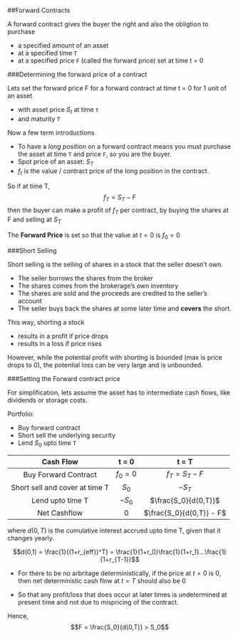 ##Forward Contracts

A forward contract gives the buyer the right and also the obligtion to purchase
- a specified amount of an asset- at a specified time `T`- at a specified price `F` (called the forward price) set at time t = 0

###Determining the forward price of a contract

Lets set the forward price F for a forward contract at time t = 0 for 1 unit of an asset 

- with asset price $S_t$ at time `t`
- and maturity `T`

Now a few term introductions

- To have a *long position* on a forward contract means you must purchase the asset at time `T` and price `F`, so you are the buyer.
- Spot price of an asset: $S_T$
- $f_t$ is the value / contract price of the long position in the contract.

So if at time T, $$f_T = S_T - F$$ then the buyer can make a profit of $f_T$ per contract, by buying the shares at F and selling at $S_T$

The **Forward Price** is set so that the value at $t=0$ is $f_0 = 0$

###Short Selling

Short selling is the selling of shares in a stock that the seller doesn’t own. 

- The seller borrows the shares from the broker- The shares comes from the brokerage’s own inventory- The shares are sold and the proceeds are credited to the seller’s account
- The seller buys back the shares at some later time and **covers** the short.

This way, shorting a stock

- results in a profit if price drops
- results in a loss if price rises

However, while the potential profit with shorting is bounded (max is price drops to 0), the potential loss can be very large and is unbounded.

###Setting the Forward contract price

For simplification, lets assume the asset has to intermediate cash flows, like dividends or storage costs.

Portfolio:

- Buy forward contract
- Short sell the underlying security
- Lend $S_0$ upto time `T`Cash Flow | t = 0 | t = T |
 :--------:  | :-----: | :----:|
 Buy Forward Contract|$f_0 = 0$|$f_T = S_T - F$|
Short sell and cover at time T |  $S_0$  |  $-S_T$ | 
Lend upto time T |  $-S_0$  |  $\frac{S_0}{d(0,T)}$ |
Net Cashflow |  $0$  |  $\frac{S_0}{d(0,T)} - F$ |

where $d(0,T)$ is the cumulative interest accrued upto time T, given that it changes yearly.

$$d(0,1) = \frac{1}{(1+r_{eff})^T} = \frac{1}{1+r_0}\frac{1}{1+r_1}...\frac{1}{1+r_{T-1}}$$

- For there to be no arbritage deterministically, if the price at $t=0$ is $0$, then net deterministic cash flow at $t = T$ should also be $0$ 

- So that any profit/loss that does occur at later times is undetermined at present time and not due to mispricing of the contract.

Hence, $$F = \frac{S_0}{d(0,T)} > S_0$$